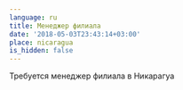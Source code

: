 ```yaml
---
language: ru
title: Менеджер филиала
date: '2018-05-03T23:43:14+03:00'
place: nicaragua
is_hidden: false
---
```

Требуется менеджер филиала в Никарагуа
